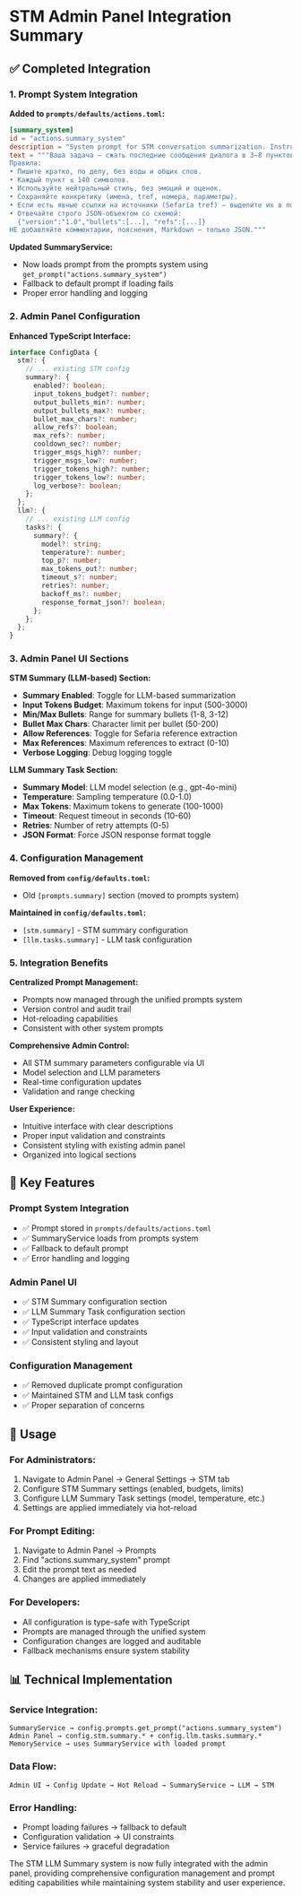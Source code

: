 # STM Admin Panel Integration Summary

## ✅ Completed Integration

### 1. Prompt System Integration

**Added to `prompts/defaults/actions.toml`:**
```toml
[summary_system]
id = "actions.summary_system"
description = "System prompt for STM conversation summarization. Instructs the LLM to compress recent messages into compact bullet points."
text = """Ваша задача — сжать последние сообщения диалога в 3–8 пунктов.
Правила:
• Пишите кратко, по делу, без воды и общих слов.
• Каждый пункт ≤ 140 символов.
• Используйте нейтральный стиль, без эмоций и оценок.
• Сохраняйте конкретику (имена, tref, номера, параметры).
• Если есть явные ссылки на источники (Sefaria tref) — выделите их в поле "refs".
• Отвечайте строго JSON-объектом со схемой:
  {"version":"1.0","bullets":[...], "refs":[...]}
НЕ добавляйте комментарии, пояснения, Markdown — только JSON."""
```

**Updated SummaryService:**
- Now loads prompt from the prompts system using `get_prompt("actions.summary_system")`
- Fallback to default prompt if loading fails
- Proper error handling and logging

### 2. Admin Panel Configuration

**Enhanced TypeScript Interface:**
```typescript
interface ConfigData {
  stm?: {
    // ... existing STM config
    summary?: {
      enabled?: boolean;
      input_tokens_budget?: number;
      output_bullets_min?: number;
      output_bullets_max?: number;
      bullet_max_chars?: number;
      allow_refs?: boolean;
      max_refs?: number;
      cooldown_sec?: number;
      trigger_msgs_high?: number;
      trigger_msgs_low?: number;
      trigger_tokens_high?: number;
      trigger_tokens_low?: number;
      log_verbose?: boolean;
    };
  };
  llm?: {
    // ... existing LLM config
    tasks?: {
      summary?: {
        model?: string;
        temperature?: number;
        top_p?: number;
        max_tokens_out?: number;
        timeout_s?: number;
        retries?: number;
        backoff_ms?: number;
        response_format_json?: boolean;
      };
    };
  };
}
```

### 3. Admin Panel UI Sections

**STM Summary (LLM-based) Section:**
- **Summary Enabled**: Toggle for LLM-based summarization
- **Input Tokens Budget**: Maximum tokens for input (500-3000)
- **Min/Max Bullets**: Range for summary bullets (1-8, 3-12)
- **Bullet Max Chars**: Character limit per bullet (50-200)
- **Allow References**: Toggle for Sefaria reference extraction
- **Max References**: Maximum references to extract (0-10)
- **Verbose Logging**: Debug logging toggle

**LLM Summary Task Section:**
- **Summary Model**: LLM model selection (e.g., gpt-4o-mini)
- **Temperature**: Sampling temperature (0.0-1.0)
- **Max Tokens**: Maximum tokens to generate (100-1000)
- **Timeout**: Request timeout in seconds (10-60)
- **Retries**: Number of retry attempts (0-5)
- **JSON Format**: Force JSON response format toggle

### 4. Configuration Management

**Removed from `config/defaults.toml`:**
- Old `[prompts.summary]` section (moved to prompts system)

**Maintained in `config/defaults.toml`:**
- `[stm.summary]` - STM summary configuration
- `[llm.tasks.summary]` - LLM task configuration

### 5. Integration Benefits

**Centralized Prompt Management:**
- Prompts now managed through the unified prompts system
- Version control and audit trail
- Hot-reloading capabilities
- Consistent with other system prompts

**Comprehensive Admin Control:**
- All STM summary parameters configurable via UI
- Model selection and LLM parameters
- Real-time configuration updates
- Validation and range checking

**User Experience:**
- Intuitive interface with clear descriptions
- Proper input validation and constraints
- Consistent styling with existing admin panel
- Organized into logical sections

## 🎯 Key Features

### Prompt System Integration
- ✅ Prompt stored in `prompts/defaults/actions.toml`
- ✅ SummaryService loads from prompts system
- ✅ Fallback to default prompt
- ✅ Error handling and logging

### Admin Panel UI
- ✅ STM Summary configuration section
- ✅ LLM Summary Task configuration section
- ✅ TypeScript interface updates
- ✅ Input validation and constraints
- ✅ Consistent styling and layout

### Configuration Management
- ✅ Removed duplicate prompt configuration
- ✅ Maintained STM and LLM task configs
- ✅ Proper separation of concerns

## 🚀 Usage

### For Administrators:
1. Navigate to Admin Panel → General Settings → STM tab
2. Configure STM Summary settings (enabled, budgets, limits)
3. Configure LLM Summary Task settings (model, temperature, etc.)
4. Settings are applied immediately via hot-reload

### For Prompt Editing:
1. Navigate to Admin Panel → Prompts
2. Find "actions.summary_system" prompt
3. Edit the prompt text as needed
4. Changes are applied immediately

### For Developers:
- All configuration is type-safe with TypeScript
- Prompts are managed through the unified system
- Configuration changes are logged and auditable
- Fallback mechanisms ensure system stability

## 📊 Technical Implementation

### Service Integration:
```
SummaryService → config.prompts.get_prompt("actions.summary_system")
Admin Panel → config.stm.summary.* + config.llm.tasks.summary.*
MemoryService → uses SummaryService with loaded prompt
```

### Data Flow:
```
Admin UI → Config Update → Hot Reload → SummaryService → LLM → STM
```

### Error Handling:
- Prompt loading failures → fallback to default
- Configuration validation → UI constraints
- Service failures → graceful degradation

The STM LLM Summary system is now fully integrated with the admin panel, providing comprehensive configuration management and prompt editing capabilities while maintaining system stability and user experience.




